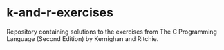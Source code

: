 # k-and-r-exercises
Repository containing solutions to the exercises from The C Programming Language (Second Edition) by Kernighan and Ritchie.
